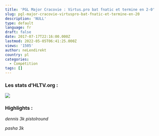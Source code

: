 ```yaml
---
title: 'PGL Major Cracovie : Virtus.pro bat fnatic et termine en 2-0'
slug: pgl-major-cracovie-virtuspro-bat-fnatic-et-termine-en-20
description: 'NULL'
type: default
language: fr
draft: false
date: 2017-07-17T22:16:00.000Z
lastmod: 2022-05-05T06:41:25.000Z
views: '1505'
author: neLendirekt
country: pl
categories:
  - Compétition
tags: []
---
```

### Les stats d'HLTV.org :

_![](/storage/images/596d3781ae6f3vpkkpng.png)_

### Highlights :

_dennis 3k pistolround_   

_pasha 3k_   
